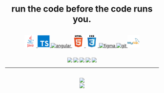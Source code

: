 
<div align="center">
    
# run the code before the code runs you.

</div>

<br>

<div align="center">
  
<a href="https://developer.mozilla.org/en-US/docs/Glossary/Java" target="_blank">
  <img src="https://github.com/devicons/devicon/blob/master/icons/java/java-original-wordmark.svg" alt="java" width="40" height="40"/>
</a>

<a href="https://www.typescriptlang.org/" target="_blank">
  <img src="https://raw.githubusercontent.com/devicons/devicon/master/icons/typescript/typescript-original.svg" alt="typescript" width="40" height="40"/>
</a>

<a href="https://angular.io" target="_blank">
  <img src="https://angular.io/assets/images/logos/angular/angular.svg" alt="angular" width="40" height="40"/>
</a>

<a href="https://www.w3.org/html/" target="_blank">
  <img src="https://raw.githubusercontent.com/devicons/devicon/master/icons/html5/html5-original-wordmark.svg" alt="html5" width="40" height="40"/>
</a> 

<a href="https://www.w3schools.com/css/" target="_blank">
  <img src="https://raw.githubusercontent.com/devicons/devicon/master/icons/css3/css3-original-wordmark.svg" alt="css3" width="40" height="40"/>
</a>

<a href="https://www.figma.com/" target="_blank">
  <img src="https://www.vectorlogo.zone/logos/figma/figma-icon.svg" alt="figma" width="40" height="40"/>
</a> 

<a href="https://git-scm.com/" target="_blank">
  <img src="https://www.vectorlogo.zone/logos/git-scm/git-scm-icon.svg" alt="git" width="40" height="40"/>
</a>

<a href="https://www.mysql.com/" target="_blank">
  <img src="https://raw.githubusercontent.com/devicons/devicon/master/icons/mysql/mysql-original-wordmark.svg" alt="mysql" width="40" height="40"/>
</a>

<br>
<br>
  
[<img src = "https://img.shields.io/badge/instagram-%238a3ab9.svg?&style=for-the-badge&logo=instagram&logoColor=white">](https://www.instagram.com/rulevamanda/)
[<img src="https://img.shields.io/badge/linkedin-%230a66c2.svg?&style=for-the-badge&logo=linkedin&logoColor=white" />](https://www.linkedin.com/in/amanda-rulevas/)
[<img src="https://img.shields.io/badge/-gmail-ea4335?style=for-the-badge&logo=gmail&logoColor=white" />](mailto:rulevamanda@gmail.com)
[<img src="https://img.shields.io/badge/-blog-fc4f08?style=for-the-badge&logo=blogger&logoColor=white" />](https://rulevaventura.blogspot.com)
[<img src="https://img.shields.io/badge/-facebook-4267B2?style=for-the-badge&logo=facebook&logoColor=white" />](https://www.facebook.com/rulevamanda)

</div>

<hr>
<br>

<div align="center">
    <a href="https://github.com/rulevamanda">
      <img align="center" src="https://github-readme-stats.vercel.app/api?username=rulevamanda&show_icons=true&bg_color=3a3a3a&title_color=ff44ff&text_color=ffeeff&icon_color=ff44ff&border_color=ff44ff" />
    </a>
    <br>
    <a href="https://github.com/rulevamanda">
      <img align="center" src="https://github-readme-stats.vercel.app/api/top-langs/?username=rulevamanda&show_icons=true&bg_color=3a3a3a&title_color=ff44ff&text_color=ffeeff&icon_color=ff44ff&border_color=ff44ff" />
    </a>
<!--     <br>
    <a href="https://wakatime.com/@rulevamanda">
      <img align="center" src="https://github-readme-stats.vercel.app/api/wakatime?username=rulevamanda&show_icons=true&bg_color=3a3a3a&title_color=ff44ff&text_color=ffeeff&icon_color=ff44ff&border_color=ff44ff" />
    </a> -->
</div>
